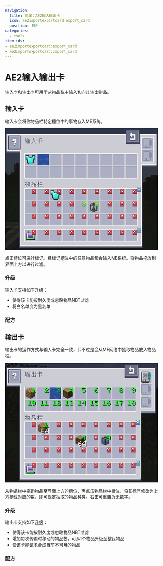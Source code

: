 ```yaml
---
navigation:
  title: 附属：AE2输入输出卡
  icon: ae2importexportcard:export_card
  position: 150
categories:
  - tools
item_ids:
- ae2importexportcard:export_card
- ae2importexportcard:import_card
---
```


# AE2输入输出卡

<Row>
  <ItemImage id="ae2importexportcard:export_card" scale="2" />

  <ItemImage id="ae2importexportcard:import_card" scale="2" />
</Row>

输入卡和输出卡可用于从物品栏中输入和向其输出物品。

## 输入卡

<ItemImage id="ae2importexportcard:import_card" scale="2" />

输入卡会将你物品栏特定槽位中的事物存入ME系统。

![输入卡](diagrams/import_card.png)

点击槽位可进行标记。经标记槽位中的任意物品都会输入ME系统。将物品拖放到界面上方以进行过滤。

### 升级

输入卡支持如下[升级](items-blocks-machines/upgrade_cards.md)：

*   <ItemLink id="fuzzy_card" />使得该卡能按耐久度或忽略物品NBT过滤
*   <ItemLink id="inverter_card" />将白名单变为黑名单

### 配方

<RecipeFor id="ae2importexportcard:import_card" />

## 输出卡

<ItemImage id="ae2importexportcard:export_card" scale="2" />

输出卡的运作方式与输入卡完全一致，只不过是会从ME网络中抽取物品放入物品栏。

![输出卡](diagrams/export_card.png)

从物品栏中拖动物品至界面上方的槽位，再点击物品栏中槽位，将其标号修改为上方槽位对应的数，即可规定抽取的物品种类。右击可重置为无数字。

### 升级

输出卡支持如下[升级](items-blocks-machines/upgrade_cards.md)：

*   <ItemLink id="fuzzy_card" />使得该卡能按耐久度或忽略物品NBT过滤
*   <ItemLink id="speed_card" />增加每次传输时移动的物品数，可从1个物品升级至整组物品
*   <ItemLink id="crafting_card" />使该卡能请求合成当前不可用的物品

### 配方

<RecipeFor id="ae2importexportcard:export_card" />